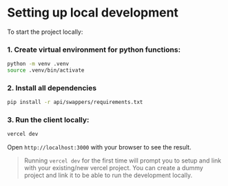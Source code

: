 # Setting up local development

To start the project locally:

### 1. Create virtual environment for python functions:

```bash
python -m venv .venv
source .venv/bin/activate
```

### 2. Install all dependencies

```bash
pip install -r api/swappers/requirements.txt
```

### 3. Run the client locally:

```bash
vercel dev
```

Open `http://localhost:3000` with your browser to see the result.

> Running `vercel dev` for the first time will prompt you to setup and link with your existing/new vercel project. You can create a dummy project and link it to be able to run the development locally.
